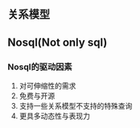 ## 关系模型
## Nosql(Not only sql)

### Nosql的驱动因素

1. 对可伸缩性的需求
2. 免费与开源
3. 支持一些关系模型不支持的特殊查询
4. 更具多动态性与表现力

